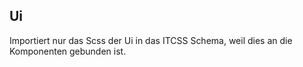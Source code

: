 ## Ui

Importiert nur das Scss der Ui in das ITCSS Schema, weil dies an die Komponenten gebunden ist.
